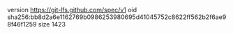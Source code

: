 version https://git-lfs.github.com/spec/v1
oid sha256:bb8d2a6e1162769b0986253980695d41045752c8622ff562b2f6ae98f46f1259
size 1423
